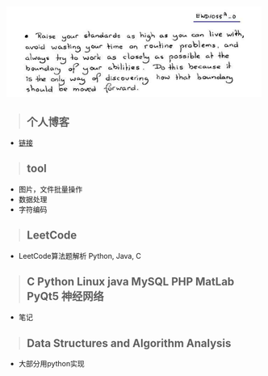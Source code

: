 ![](dijkstra.jpg)
>## 个人博客

- [链接](http://www.lxxx.site)

>## tool 

- 图片，文件批量操作
- 数据处理
- 字符编码

>## LeetCode

- LeetCode算法题解析 Python, Java, C

>## C Python Linux java MySQL PHP MatLab PyQt5 神经网络
- 笔记


>## Data Structures and Algorithm Analysis

- 大部分用python实现

